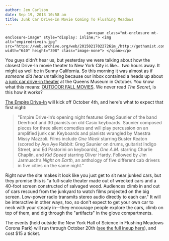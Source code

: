 ```yaml
---
author: Jen Carlson
date: Sep 19, 2013 10:58 am
title: Junk Car Drive-In Movie Coming To Flushing Meadows
---
```


	
										<p><span class="mt-enclosure mt-enclosure-image" style="display: inline;"> <img alt="empiredrivein.jpg" src="https://web.archive.org/web/20150217022726im_/http://gothamist.com/attachments/arts_jen/empiredrivein.jpg" width="640" height="398" class="image-none"> </span></p>

<p>You guys didn&apos;t hear us, but yesterday we were talking about how the closest Drive-In movie theater to New York City is like... two hours away. It might as well be in Sunny California. So this morning it was almost as if <em>someone did hear us</em> talking because our inbox contained a heads up about <a href="https://web.archive.org/web/20150217022726/http://empiredrivein.com/">a junk car drive-in theater</a> at the Queens Museum in October. You know what this means: <a href="https://web.archive.org/web/20150217022726/http://gothamist.com/2013/09/17/why_dont_we_have_outdoor_movies_in.php">OUTDOOR FALL MOVIES</a>. We never read <em>The Secret</em>, is this how it works? </p>

<p><a href="https://web.archive.org/web/20150217022726/http://empiredrivein.com/">The Empire Drive-In</a> will kick off October 4th, and here&apos;s what to expect that first night:</p>

<blockquote>&quot;Empire Drive-In&#x2019;s opening night features Greg Saunier of the band Deerhoof and 30 pianists on old Casio keyboards. Saunier composed pieces for three silent comedies and will play percussion on an amplified junk car. Keyboards and pianists wrangled by Maestra Missy Mazzoli. Films include <em>One Week</em> starring Buster Keaton (scored by Aye Aye Rabbit: Greg Saunier on drums, guitarist Indigo Street, and Ed Pastorini on keyboards), <em>One A.M.</em> starring Charlie Chaplin, and <em>Kid Speed</em> starring Oliver Hardy. Followed by Jim Jarmusch&#x2019;s <em>Night on Earth</em>, an anthology of five different cab drivers in five cities on the same night.&quot;</blockquote>

<p>Right now the site makes it look like you just get to sit near junked cars, but they promise this is &quot;a full-scale theater made out of wrecked cars and a 40-foot screen constructed of salvaged wood. Audiences climb in and out of cars rescued from the junkyard to watch films projected on the big screen. Low-power radio transmits stereo audio directly to each car.&quot; It will be interactive in other ways, too, so don&apos;t expect to get your own car to neck with your steady in&#x2014;they encourage people explore the cars, climb on top of them, and dig through the &quot;artifacts&quot; in the glove compartments.</p>

<p>The events (held outside the New York Hall of Science in Flushing Meadows Corona Park) will run through October 20th (<a href="https://web.archive.org/web/20150217022726/http://empiredrivein.com/empire-drive-in-queens/">see the full ineup here</a>), and cost $15 a ticket.</p>					
										
									
				